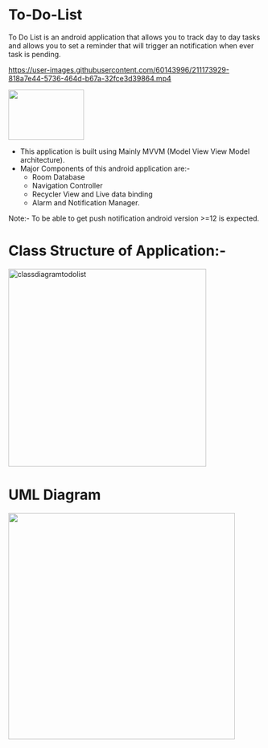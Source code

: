 # To-Do-List
To Do List is an android application that allows you to track day to day tasks and allows you to set a reminder that will trigger an notification when ever
task is pending.

https://user-images.githubusercontent.com/60143996/211173929-818a7e44-5736-464d-b67a-32fce3d39864.mp4


<img src="https://user-images.githubusercontent.com/60143996/211175438-6dba23df-58f3-4fd9-bcfe-5da7f0813ea2.png" width="150" height="100" />

  * This application is built using  Mainly MVVM (Model View View Model architecture).
  * Major Components of this android application are:-
    - Room Database
    - Navigation Controller
    - Recycler View and Live data binding
    - Alarm and Notification Manager.
  
 Note:- To be able to get push notification android version >=12 is expected.

 # Class Structure of Application:-
 <img width="393" alt="classdiagramtodolist" src="https://user-images.githubusercontent.com/60143996/211174926-2f72d243-15b2-4f79-b576-8340e756f841.png">

 # UML Diagram
 <img src="https://user-images.githubusercontent.com/60143996/211174940-f3954441-f9af-45c2-baf0-09408826bcca.png" width="450" height="450" />


 

